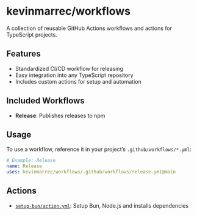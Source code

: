 # kevinmarrec/workflows

A collection of reusable GitHub Actions workflows and actions for TypeScript projects.

## Features

- Standardized CI/CD workflow for releasing
- Easy integration into any TypeScript repository
- Includes custom actions for setup and automation

## Included Workflows

- **Release**: Publishes releases to npm

## Usage

To use a workflow, reference it in your project’s `.github/workflows/*.yml`:

```yaml
# Example: Release
name: Release
uses: kevinmarrec/workflows/.github/workflows/release.yml@main
```

## Actions

- [`setup-bun/action.yml`](./setup-bun/action.yml): Setup Bun, Node.js and installs dependencies
